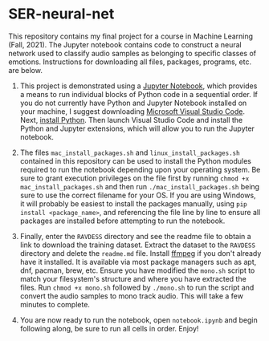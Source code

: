# SER-neural-net

This repository contains my final project for a course in Machine Learning (Fall, 2021). The Jupyter notebook contains code to construct a neural network used to classify audio samples as belonging to specific classes of emotions.
Instructions for downloading all files, packages, programs, etc. are below.

1. This project is demonstrated using a [Jupyter Notebook](https://jupyter.org/), which provides a means to run individual blocks of Python code in a sequential order. If you do not currently have
Python and Jupyter Notebook installed on your machine, I suggest downloading
[Microsoft Visual Studio Code](https://code.visualstudio.com/). Next, [install Python](https://code.visualstudio.com/docs/python/python-tutorial#_prerequisites). Then launch Visual Studio Code and install the Python and Jupyter extensions, which will allow you to run the Jupyter notebook.

2. The files `mac_install_packages.sh` and `linux_install_packages.sh` contained in this repository can be used to install the Python modules required to run the notebook depending upon your operating system. Be sure to grant execution privileges on the file first by running `chmod +x mac_install_packages.sh` and then run `./mac_install_packages.sh` being sure to use the correct filename for your OS. If you are using Windows, it will probably be easiest to install the packages manually, using `pip install <package_name>`, and referencing the file line by line to ensure all packages are installed before attempting to run the notebook.

3. Finally, enter the `RAVDESS` directory and see the readme file to obtain a link to download the training dataset. Extract the dataset to the `RAVDESS` directory and delete the `readme.md` file. Install [ffmpeg](https://ffmpeg.org/) if you don't already have it installed. It is available via most package managers such as apt, dnf, pacman, brew, etc. Ensure you have modified the `mono.sh` script to match your filesystem's structure and where you have extracted the files. Run `chmod +x mono.sh` followed by `./mono.sh` to run the script and convert the audio samples to mono track audio. This will take a few minutes to complete.

4. You are now ready to run the notebook, open `notebook.ipynb` and begin following along, be sure to run all cells in order. Enjoy!
